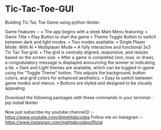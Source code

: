 # Tic-Tac-Toe-GUI
 Building Tic Tac Toe Game using python tkinter.

Game Features :-
• The app begins with a sleek Main Menu featuring:
          • Game Title
          • Play Button to start the game
          • Theme Toggle Button to switch between dark and light modes.
• Two modes available:
          • Single Player Mode: With AI
          • Multiplayer Mode
• A fully interactive and functional 3x3 Tic Tac Toe grid.
• The grid is centrally aligned, responsive, and resizes based on the screen size.
• After a game is completed (win, lose, or draw), a congratulatory message is displayed announcing the winner or indicating a tie.
• Dark and Light themes are available, which can be toggled in-game using the "Toggle Theme" button. This adjusts the background, button colors, and grid colors for enhanced aesthetics.
• Easy to switch between game modes and menus.
• Buttons are styled and designed to be visually appealing.

Download the following packages with these commands in your terminal:-
pip install tkinter

Now just subscribe my youtube channel😉 :- https://www.youtube.com/@mehtabcodes
Follow me on Instagram :- https://www.instagram.com/mehtabcodesofficial
